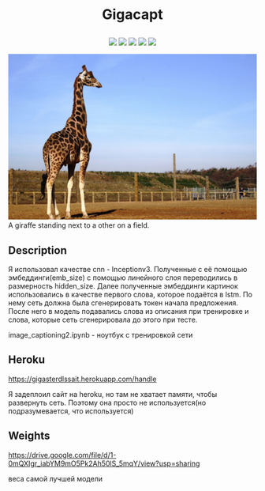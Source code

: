<h1 align="center">Gigacapt</h1>
<h2 align="center">

</h2>

<p align="center">
  
<img src="https://img.shields.io/github/issues/gigaster-ops/dls_sait">

<img src="https://img.shields.io/github/forks/gigaster-ops/dls_sait" >

<img src="https://img.shields.io/github/stars/gigaster-ops/dls_sait">

<img src="https://img.shields.io/github/license/gigaster-ops/dls_sait" >

<img src="https://img.shields.io/twitter/url?url=https%3A%2F%2Fgithub.com%2Fgigaster-ops%2Fdls_sait">

</p>

<img src="static/images/giraffe.jpg">
<span> A giraffe standing next to a other on a field. </span>


## Description

Я использовал  качестве cnn - Inceptionv3. Полученные с её помощью эмбеддинги(emb_size) с помощью линейного слоя переводились в размерность hidden_size.
Далее полученные эмбеддинги картинок использовались в качестве первого слова, которое подаётся в lstm. 
По нему сеть должна была сгенерировать токен начала предложения. После него в модель подавались слова из описания при тренировке и слова, которые сеть сгенерировала до этого при тесте.

image_captioning2.ipynb - ноутбук с тренировкой сети

## Heroku

https://gigasterdlssait.herokuapp.com/handle

Я задеплоил сайт на heroku, но там не хватает памяти, чтобы развернуть сеть. Поэтому она просто не используется(но подразумевается, что используется)

## Weights

https://drive.google.com/file/d/1-0mQXIgr_iabYM9mO5Pk2Ah50lS_5mqY/view?usp=sharing

веса самой лучшей модели